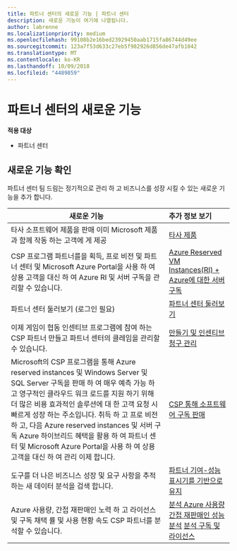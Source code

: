 ```yaml
---
title: 파트너 센터의 새로운 기능 | 파트너 센터
description: 새로운 기능이 여기에 나열됩니다.
author: labrenne
ms.localizationpriority: medium
ms.openlocfilehash: 99108b2e16bed23929450aab1715fa86744d49ee
ms.sourcegitcommit: 123a7f53d633c27eb5f982926d856de47afb1042
ms.translationtype: MT
ms.contentlocale: ko-KR
ms.lasthandoff: 10/09/2018
ms.locfileid: "4489859"
---
```

# <a name="whats-new-in-partner-center"></a>파트너 센터의 새로운 기능

**적용 대상**

-  파트너 센터

## <a name="check-out-new-features-and-capabilities"></a>새로운 기능 확인 

파트너 센터 팀 드림는 정기적으로 관리 하 고 비즈니스를 성장 시킬 수 있는 새로운 기능을 추가 합니다.


|**새로운 기능**   |**추가 정보 보기**   |
|----------------------|:-----------------|
|타사 소프트웨어 제품을 판매 이미 Microsoft 제품과 함께 작동 하는 고객에 게 제공   | [타사 제품](third-party-offers.md)|
|CSP 프로그램 파트너를을 획득, 프로 비전 및 파트너 센터 및 Microsoft Azure Portal을 사용 하 여 상용 고객을 대신 하 여 Azure RI 및 서버 구독을 관리할 수 있습니다.|[Azure Reserved VM Instances(RI) + Azure에 대한 서버 구독](azure-ri-server-subscriptions.md)|
|파트너 센터 둘러보기 (로그인 필요)|[파트너 센터 둘러보기](https://partnercenter.microsoft.com/pcv/redirect?authenticate=true&redirect=%2Fdashboard%2Foverview)|
|이제 게임이 협동 인센티브 프로그램에 참여 하는 CSP 파트너 만들고 파트너 센터의 클레임을 관리할 수 있습니다.|[만들기 및 인센티브 청구 관리](create-incentives-claims.md)|
|Microsoft의 CSP 프로그램을 통해 Azure reserved instances 및 Windows Server 및 SQL Server 구독을 판매 하 여 매우 예측 가능 하 고 영구적인 클라우드 워크 로드를 지원 하기 위해 더 많은 비용 효과적인 솔루션에 대 한 고객 요청 시 빠르게 성장 하는 주소입니다. 취득 하 고 프로 비전 하 고, 다음 Azure reserved instances 및 서버 구독 Azure 하이브리드 혜택을 활용 하 여 파트너 센터 및 Microsoft Azure Portal을 사용 하 여 상용 고객을 대신 하 여 관리 이제 합니다.|[CSP 통해 소프트웨어 구독 판매](csp-software-subscriptions.md)|
|도구를 더 나은 비즈니스 성장 및 요구 사항을 추적 하는 새 데이터 분석을 검색 합니다.| [파트너 기여-성능 표시기를 기반으로 유지](partner-contributions.md)|
|Azure 사용량, 간접 재판매인 노력 하 고 라이선스 및 구독 채택 률 및 사용 현황 속도 CSP 파트너를 분석할 수 있습니다.|[분석 Azure 사용량](analyze-azure-usage.md) [간접 재판매인 성능 분석](Analyze-indirect-resellers.md) [분석 구독 및 라이선스](analyze-subscriptions-licenses.md)      |

